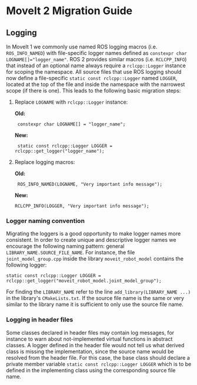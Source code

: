# MoveIt 2 Migration Guide

## Logging

In MoveIt 1 we commonly use named ROS logging macros (i.e. `ROS_INFO_NAMED`) with file-specific logger names defined as `constexpr char LOGNAME[]="logger_name"`.
ROS 2 provides similar macros (i.e. `RCLCPP_INFO`) that instead of an optional name always require a `rclcpp::Logger` instance for scoping the namespace.
All source files that use ROS logging should now define a file-specific `static const rclcpp::Logger` named `LOGGER`, located at the top of the file and inside the namespace with the narrowest scope (if there is one).
This leads to the following basic migration steps:

1. Replace `LOGNAME` with `rclcpp::Logger` instance:

    <b>Old:</b>

        constexpr char LOGNAME[] = "logger_name";

    <b>New:</b>

        static const rclcpp::Logger LOGGER = rclcpp::get_logger("logger_name");

2. Replace logging macros:

    <b>Old:</b>

        ROS_INFO_NAMED(LOGNAME, "Very important info message");

   <b>New:</b>

       RCLCPP_INFO(LOGGER, "Very important info message");

### Logger naming convention

Migrating the loggers is a good opportunity to make logger names more consistent.
In order to create unique and descriptive logger names we encourage the following naming pattern: general `LIBRARY_NAME.SOURCE_FILE_NAME`.
For instance, the file `joint_model_group.cpp` inside the library `moveit_robot_model` contains the following logger:

    static const rclcpp::Logger LOGGER = rclcpp::get_logger("moveit_robot_model.joint_model_group");

For finding the `LIBRARY_NAME` refer to the line `add_library(LIBRARY_NAME ...)` in the library's `CMakeLists.txt`.
If the source file name is the same or very similar to the library name it is sufficient to only use the source file name.

### Logging in header files

Some classes declared in header files may contain log messages, for instance to warn about not-implemented virtual functions in abstract classes.
A logger defined in the header file would not tell us what derived class is missing the implementation, since the source name would be resolved from the header file.
For this case, the base class should declare a private member variable `static const rclcpp::Logger LOGGER` which is to be defined in the implementing class using the corresponding source file name.
